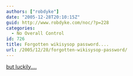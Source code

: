 ```yaml
---
authors: ["robdyke"]
date: "2005-12-28T20:10:15Z"
guid: http://www.robdyke.com/noc/?p=228
categories:
  - No Overall Control
id: 726
title: Forgotten wikisysop password....
url: /2005/12/28/forgotten-wikisysop-password/
---
```

[but luckily....](http://meta.wikimedia.org/wiki/User_rights#Changing_user_groups_manually_in_the_database)